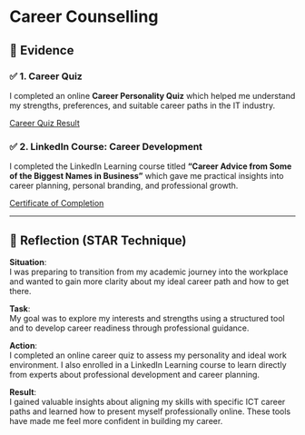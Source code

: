 # Career Counselling

## 📄 Evidence

### ✅ 1. Career Quiz
I completed an online **Career Personality Quiz** which helped me understand my strengths, preferences, and suitable career paths in the IT industry.

[Career Quiz Result](assets/Career%20Quiz.png)  


### ✅ 2. LinkedIn Course: Career Development
I completed the LinkedIn Learning course titled **“Career Advice from Some of the Biggest Names in Business”** which gave me practical insights into career planning, personal branding, and professional growth.

[Certificate of Completion](assets/CertificateOfCompletion_Taking%20Charge%20of%20Your%20Career.pdf)

---

## 💬 Reflection (STAR Technique)

**Situation**:  
I was preparing to transition from my academic journey into the workplace and wanted to gain more clarity about my ideal career path and how to get there.

**Task**:  
My goal was to explore my interests and strengths using a structured tool and to develop career readiness through professional guidance.

**Action**:  
I completed an online career quiz to assess my personality and ideal work environment. I also enrolled in a LinkedIn Learning course to learn directly from experts about professional development and career planning.

**Result**:  
I gained valuable insights about aligning my skills with specific ICT career paths and learned how to present myself professionally online. These tools have made me feel more confident in building my career.

